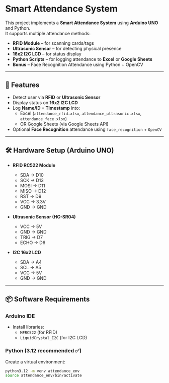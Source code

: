 # Smart Attendance System

This project implements a **Smart Attendance System** using **Arduino UNO** and Python.  
It supports multiple attendance methods:

- **RFID Module** – for scanning cards/tags  
- **Ultrasonic Sensor** – for detecting physical presence  
- **16x2 I2C LCD** – for status display  
- **Python Scripts** – for logging attendance to **Excel** or **Google Sheets**  
- **Bonus** – Face Recognition Attendance using Python + OpenCV  

---

## 🚀 Features
- Detect user via **RFID** or **Ultrasonic Sensor**
- Display status on **16x2 I2C LCD**
- Log **Name/ID + Timestamp** into:
  - Excel (`attendance_rfid.xlsx`, `attendance_ultrasonic.xlsx`, `attendance_face.xlsx`)
  - OR Google Sheets (via Google Sheets API)
- Optional **Face Recognition** attendance using `face_recognition` + `OpenCV`

---

## 🛠️ Hardware Setup (Arduino UNO)
- **RFID RC522 Module**
  - SDA → D10
  - SCK → D13
  - MOSI → D11
  - MISO → D12
  - RST → D9
  - VCC → 3.3V
  - GND → GND

- **Ultrasonic Sensor (HC-SR04)**
  - VCC → 5V
  - GND → GND
  - TRIG → D7
  - ECHO → D6

- **I2C 16x2 LCD**
  - SDA → A4
  - SCL → A5
  - VCC → 5V
  - GND → GND

---

## 📦 Software Requirements

### Arduino IDE
- Install libraries:
  - `MFRC522` (for RFID)
  - `LiquidCrystal_I2C` (for I2C LCD)

### Python (3.12 recommended ✅)
Create a virtual environment:
```bash
python3.12 -m venv attendance_env
source attendance_env/bin/activate
